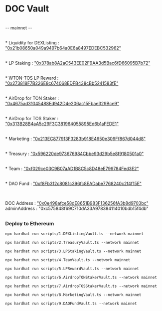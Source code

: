# DOC Vault
<br> -- mainnet --

<br>* Liquidity for DEXListing : ["0x21b08650a049a9497b64a0E6a8497EDEBC532962"](https://etherscan.io/address/0x21b08650a049a9497b64a0E6a8497EDEBC532962)

<br>* LP Staking : ["0x378ab8A2aC543EE02F9AA3d5Bac6fD66095B7b72"](https://etherscan.io/address/0x378ab8A2aC543EE02F9AA3d5Bac6fD66095B7b72)

<br>* WTON-TOS LP Reward : ["0x273818F7B226E8c674068EDFB438cBb5241583fE"](https://etherscan.io/address/0x273818F7B226E8c674068EDFB438cBb5241583fE)

<br>* AirDrop for TON Staker : ["0x4675ad31045488Ed942D4e206ac15Fbae329Bce9"](https://etherscan.io/address/0x4675ad31045488Ed942D4e206ac15Fbae329Bce9)

<br>* AirDrop for TOS Staker : ["0x313B28B4aA5c29F3C381964055895Ed6b1aFEDE1"](https://etherscan.io/address/0x313B28B4aA5c29F3C381964055895Ed6b1aFEDE1)

<br>* Marketing : ["0x213EC877913F3283b918E4650e309Ff867d044d8"](https://etherscan.io/address/0x213EC877913F3283b918E4650e309Ff867d044d8)

<br>* Treasury : ["0x596220de973676984Cbbe93d29b5e8f9180501a0"](https://etherscan.io/address/0x596220de973676984Cbbe93d29b5e8f9180501a0)

<br>* Team : ["0xf029ce03C9B07aAD1B8C5c8D48eE799784Fed3E2"](https://etherscan.io/address/0xf029ce03C9B07aAD1B8C5c8D48eE799784Fed3E2)

<br>* DAO Fund : ["0xf8Fb312c8081c396fc8EADabe7768240c2f4f15E"](https://etherscan.io/address/0xf8Fb312c8081c396fc8EADabe7768240c2f4f15E)

##
<br>DOC Address : ["0x0e498afce58dE8651B983F136256fA3b8d9703bc"](https://etherscan.io/address/0x0e498afce58dE8651B983F136256fA3b8d9703bc)
<br>adminAddress : "0xc575848f69C710dA33A978384114010bdb15f4db"
##

### Deploy to Ethereum
`npx hardhat run scripts/1.DEXListingVault.ts --network mainnet`

`npx hardhat run scripts/2.TreasuryVault.ts --network mainnet`

`npx hardhat run scripts/3.LPStakingVault.ts --network mainnet`

`npx hardhat run scripts/4.TeamVault.ts --network mainnet`

`npx hardhat run scripts/5.LPRewardVault.ts --network mainnet`

`npx hardhat run scripts/6.AirdropTONStakerVault.ts --network mainnet`

`npx hardhat run scripts/7.AirdropTOSStakerVault.ts --network mainnet`

`npx hardhat run scripts/8.MarketingVault.ts --network mainnet`

`npx hardhat run scripts/9.DAOFundVault.ts --network mainnet`


